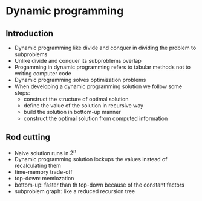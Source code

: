 # Dynamic programming

## Introduction

- Dynamic programming like divide and conquer in dividing the problem to subproblems
- Unlike divide and conquer its subproblems overlap
- Progamming in dynamic programming refers to tabular methods not to writing computer code
- Dynamic programming solves optimization problems
- When developing a dynamic programming solution we follow some steps:
  - construct the structure of optimal solution
  - define the value of the solution in recursive way
  - build the solution in bottom-up manner
  - construct the optimal solution from computed information

## Rod cutting

- Naive solution runs in $2^n$
- Dynamic programming solution lockups the values instead of recalculating them
- time-memory trade-off
- top-down: memiozation
- bottom-up: faster than th top-down because of the constant factors
- subproblem graph: like a reduced recursion tree

